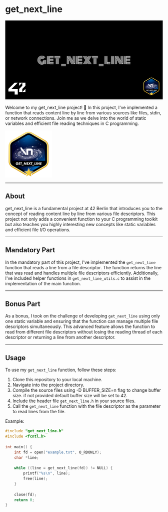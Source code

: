 # get_next_line

![get_next_line Logo](png/cover-get_next_line-bonus.png)

Welcome to my get_next_line project! 📝 In this project, I've implemented a function that reads content line by line from various sources like files, stdin, or network connections. Join me as we delve into the world of static variables and efficient file reading techniques in C programming.

![get_next_line Passed with Bonus](png/get_next_linem.png)

---

## About
get_next_line is a fundamental project at 42 Berlin that introduces you to the concept of reading content line by line from various file descriptors. This project not only adds a convenient function to your C programming toolkit but also teaches you highly interesting new concepts like static variables and efficient file I/O operations.

---

## Mandatory Part
In the mandatory part of this project, I've implemented the `get_next_line` function that reads a line from a file descriptor. The function returns the line that was read and handles multiple file descriptors efficiently. Additionally, I've included helper functions in `get_next_line_utils.c` to assist in the implementation of the main function.

---

## Bonus Part
As a bonus, I took on the challenge of developing `get_next_line` using only one static variable and ensuring that the function can manage multiple file descriptors simultaneously. This advanced feature allows the function to read from different file descriptors without losing the reading thread of each descriptor or returning a line from another descriptor.

---

## Usage
To use my `get_next_line` function, follow these steps:
1. Clone this repository to your local machine.
2. Navigate into the project directory.
3. Compile the source files using -D BUFFER_SIZE=n flag to change buffer size. if not provided default buffer size will be set to 42.
4. Include the header file `get_next_line.h` in your source files.
5. Call the `get_next_line` function with the file descriptor as the parameter to read lines from the file.

Example:
```c
#include "get_next_line.h"
#include <fcntl.h>

int main() {
    int fd = open("example.txt", O_RDONLY);
    char *line;

    while ((line = get_next_line(fd)) != NULL) {
        printf("%s\n", line);
        free(line);
    }

    close(fd);
    return 0;
}

